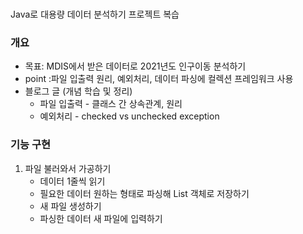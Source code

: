 ###
Java로 대용량 데이터 분석하기 프로젝트 복습

### 개요
- 목표: MDIS에서 받은 데이터로 2021년도 인구이동 분석하기
- point :파일 입출력 원리, 예외처리, 데이터 파싱에 컬렉션 프레임워크 사용
- 블로그 글 (개념 학습 및 정리)
  - 파일 입출력 - 클래스 간 상속관계, 원리
  - 예외처리 - checked vs unchecked exception

### 기능 구현
1. 파일 불러와서 가공하기
   - 데이터 1줄씩 읽기
   - 필요한 데이터 원하는 형태로 파싱해 List 객체로 저장하기
   - 새 파일 생성하기
   - 파싱한 데이터 새 파일에 입력하기